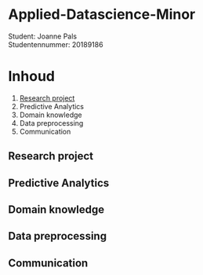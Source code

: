 # Applied-Datascience-Minor
Student: Joanne Pals  
Studentennummer: 20189186

# Inhoud

1. [Research project](#Research-project)
3. Predictive Analytics
4. Domain knowledge
5. Data preprocessing
6. Communication


## Research project
## Predictive Analytics
## Domain knowledge
## Data preprocessing
## Communication
